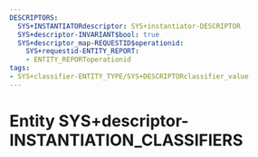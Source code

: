 ```yaml
---
DESCRIPTORS:
  SYS+INSTANTIATORdescriptor: SYS+instantiator-DESCRIPTOR
  SYS+descriptor-INVARIANT$bool: true
  SYS+descriptor_map-REQUESTID$operationid:
    SYS+requestid-ENTITY_REPORT:
    - ENTITY_REPORToperationid
tags:
- SYS+classifier-ENTITY_TYPE/SYS+DESCRIPTORclassifier_value
---
```

# Entity SYS+descriptor-INSTANTIATION_CLASSIFIERS

